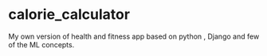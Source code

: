 # calorie_calculator
My own version of health and fitness app based on python , Django and few of the ML concepts.
